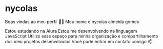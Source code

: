 # nycolas
Boas vindas ao meu perfil 💙💙
Meu nome e nycolas almeida gomes

Estou estudando na Alura
Estou me desenvolvendo na linguagem JavaScript
Utilizo esse espaço para minha organização e compartilhamento dos meu projetos desenvolvidos
Você pode entrar em contato comigo 📫
